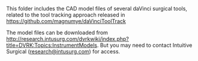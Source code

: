 This folder includes the CAD model files of several daVinci surgical tools, related to the tool tracking approach released in 
https://github.com/magnumye/daVinciToolTrack

The model files can be downloaded from http://research.intusurg.com/dvrkwiki/index.php?title=DVRK:Topics:InstrumentModels. But you may need to contact Intuitive Surgical (research@intusurg.com) for access.
